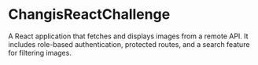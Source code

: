 # ChangisReactChallenge
A React application that fetches and displays images from a remote API. It includes role-based authentication, protected routes, and a search feature for filtering images.
